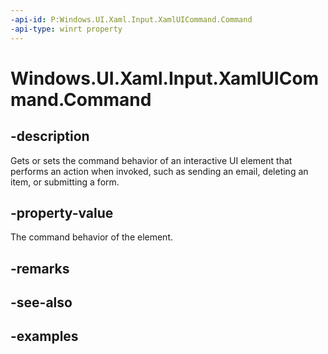 ```yaml
---
-api-id: P:Windows.UI.Xaml.Input.XamlUICommand.Command
-api-type: winrt property
---
```


<!-- Property syntax.
public ICommand Command { get;  set; }
-->

# Windows.UI.Xaml.Input.XamlUICommand.Command

## -description

Gets or sets the command behavior of an interactive UI element that performs an action when invoked, such as sending an email, deleting an item, or submitting a form.

## -property-value

The command behavior of the element.

## -remarks

## -see-also

## -examples

